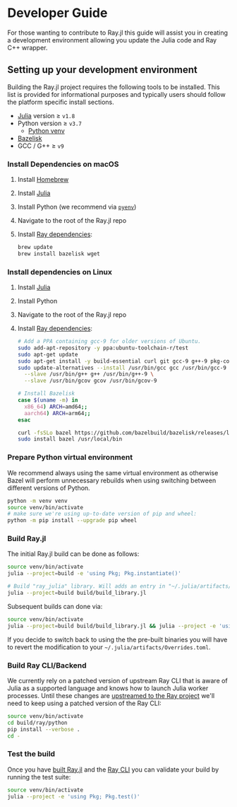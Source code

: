 # Developer Guide

For those wanting to contribute to Ray.jl this guide will assist you in creating a development environment allowing you update the Julia code and Ray C++ wrapper.

## Setting up your development environment

Building the Ray.jl project requires the following tools to be installed. This list is provided for informational purposes and typically users should follow the platform specific install sections.

- [Julia](https://julialang.org/downloads/) version ≥ `v1.8`
- Python version ≥ `v3.7`
    - [Python venv](https://docs.python.org/3/library/venv.html)
- [Bazelisk](https://github.com/bazelbuild/bazelisk)
- GCC / G++ ≥ `v9`

### Install Dependencies on macOS

1. Install [Homebrew](https://brew.sh/)
2. Install [Julia](https://julialang.org/downloads/)
3. Install Python (we recommend via [`pyenv`](https://github.com/pyenv/pyenv#homebrew-in-macos))
4. Navigate to the root of the Ray.jl repo
5. Install [Ray dependencies](https://docs.ray.io/en/latest/ray-contribute/development.html#preparing-to-build-ray-on-macos):

   ```sh
   brew update
   brew install bazelisk wget
   ```

### Install dependencies on Linux

1. Install [Julia](https://julialang.org/downloads/)
2. Install Python
3. Navigate to the root of the Ray.jl repo
4. Install [Ray dependencies](https://docs.ray.io/en/latest/ray-contribute/development.html#preparing-to-build-ray-on-linux):

   ```sh
   # Add a PPA containing gcc-9 for older versions of Ubuntu.
   sudo add-apt-repository -y ppa:ubuntu-toolchain-r/test
   sudo apt-get update
   sudo apt-get install -y build-essential curl git gcc-9 g++-9 pkg-config psmisc unzip
   sudo update-alternatives --install /usr/bin/gcc gcc /usr/bin/gcc-9 90 \
     --slave /usr/bin/g++ g++ /usr/bin/g++-9 \
     --slave /usr/bin/gcov gcov /usr/bin/gcov-9

   # Install Bazelisk
   case $(uname -m) in
     x86_64) ARCH=amd64;;
     aarch64) ARCH=arm64;;
   esac

   curl -fsSLo bazel https://github.com/bazelbuild/bazelisk/releases/latest/download/bazelisk-linux-${ARCH}
   sudo install bazel /usr/local/bin
   ```

### Prepare Python virtual environment

We recommend always using the same virtual environment as otherwise Bazel will perform unnecessary rebuilds when using switching between different versions of Python.

```sh
python -m venv venv
source venv/bin/activate
# make sure we're using up-to-date version of pip and wheel:
python -m pip install --upgrade pip wheel
```

### Build Ray.jl

The initial Ray.jl build can be done as follows:

```sh
source venv/bin/activate
julia --project=build -e 'using Pkg; Pkg.instantiate()'

# Build "ray_julia" library. Will adds an entry in "~/.julia/artifacts/Overrides.toml" unless `--no-override` is specified
julia --project=build build/build_library.jl
```

Subsequent builds can done via:

```sh
source venv/bin/activate
julia --project=build build/build_library.jl && julia --project -e 'using Ray' && julia --project
```

If you decide to switch back to using the the pre-built binaries you will have to revert the modification to your `~/.julia/artifacts/Overrides.toml`.

### Build Ray CLI/Backend

We currently rely on a patched version of upstream Ray CLI that is aware of Julia as a supported language and knows how to launch Julia worker processes. Until these changes are [upstreamed to the Ray project](https://github.com/ray-project/ray/issues/39637) we'll need to keep using a patched version of the Ray CLI:

```sh
source venv/bin/activate
cd build/ray/python
pip install --verbose .
cd -
```

### Test the build

Once you have [built Ray.jl](#build-rayjl) and the [Ray CLI](#build-ray-clibackend) you can validate your build by running the test suite:

```sh
source venv/bin/activate
julia --project -e 'using Pkg; Pkg.test()'
```
